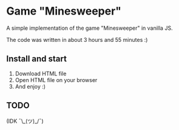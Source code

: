 # Game "Minesweeper"
A simple implementation of the game "Minesweeper" in vanilla JS.

The code was written in about 3 hours and 55 minutes :)

## Install and start
1. Download HTML file
2. Open HTML file on your browser
3. And enjoy :)

## TODO
(IDK ¯\\\_(ツ)\_/¯)
